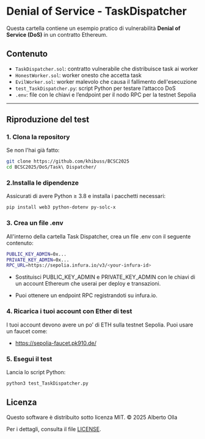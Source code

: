 # Denial of Service - TaskDispatcher

Questa cartella contiene un esempio pratico di vulnerabilità **Denial of Service (DoS)** in un contratto Ethereum.

## Contenuto

- `TaskDispatcher.sol`: contratto vulnerabile che distribuisce task ai worker
- `HonestWorker.sol`: worker onesto che accetta task
- `EvilWorker.sol`: worker malevolo che causa il fallimento dell'esecuzione
- `test_TaskDispatcher.py`: script Python per testare l’attacco DoS
- `.env`: file con le chiavi e l’endpoint per il nodo RPC per la testnet Sepolia

---

## Riproduzione del test

### 1. Clona la repository

Se non l'hai già fatto:

```bash
git clone https://github.com/khibuss/BCSC2025
cd BCSC2025/DoS/Task\ Dispatcher/
```

### 2.Installa le dipendenze

Assicurati di avere Python ≥ 3.8 e installa i pacchetti necessari:

```bash
pip install web3 python-dotenv py-solc-x
```

### 3. Crea un file .env

All'interno della cartella Task Dispatcher, crea un file .env con il seguente contenuto:

```bash
PUBLIC_KEY_ADMIN=0x...
PRIVATE_KEY_ADMIN=0x...
RPC_URL=https://sepolia.infura.io/v3/<your-infura-id>
```
- Sostituisci PUBLIC_KEY_ADMIN e PRIVATE_KEY_ADMIN con le chiavi di un account Ethereum che userai per deploy e transazioni.

- Puoi ottenere un endpoint RPC registrandoti su infura.io.

### 4. Ricarica i tuoi account con Ether di test

I tuoi account devono avere un po’ di ETH sulla testnet Sepolia. Puoi usare un faucet come:

- https://sepolia-faucet.pk910.de/

### 5. Esegui il test

Lancia lo script Python:

```bash
python3 test_TaskDispatcher.py
```

## Licenza

Questo software è distribuito sotto licenza MIT.
© 2025 Alberto Olla

Per i dettagli, consulta il file [LICENSE](../../LICENSE).